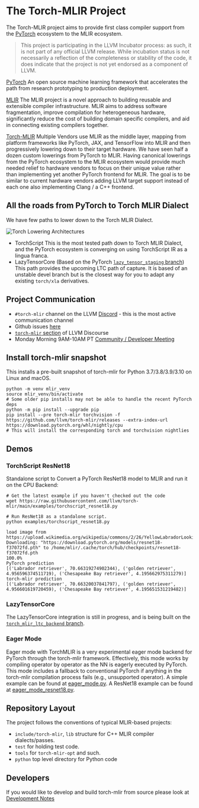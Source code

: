 # The Torch-MLIR Project

The Torch-MLIR project aims to provide first class compiler support from the [PyTorch](https://pytorch.org) ecosystem to the MLIR ecosystem.

> This project is participating in the LLVM Incubator process: as such, it is
not part of any official LLVM release.  While incubation status is not
necessarily a reflection of the completeness or stability of the code, it
does indicate that the project is not yet endorsed as a component of LLVM.

[PyTorch](https://pytorch.org)
An open source machine learning framework that accelerates the path from research prototyping to production deployment.

[MLIR](https://mlir.llvm.org)
The MLIR project is a novel approach to building reusable and extensible compiler infrastructure. MLIR aims to address software fragmentation, improve compilation for heterogeneous hardware, significantly reduce the cost of building domain specific compilers, and aid in connecting existing compilers together.

[Torch-MLIR](https://github.com/llvm/torch-mlir)
Multiple Vendors use MLIR as the middle layer, mapping from platform frameworks like PyTorch, JAX, and TensorFlow into MLIR and then progressively lowering down to their target hardware. We have seen half a dozen custom lowerings from PyTorch to MLIR. Having canonical lowerings from the PyTorch ecosystem to the MLIR ecosystem would provide much needed relief to hardware vendors to focus on their unique value rather than implementing yet another PyTorch frontend for MLIR. The goal is to be similar to current hardware vendors adding LLVM target support instead of each one also implementing Clang / a C++ frontend.

## All the roads from PyTorch to Torch MLIR Dialect

We have few paths to lower down to the Torch MLIR Dialect.

![Torch Lowering Architectures](Torch-MLIR.png)

 - TorchScript
    This is the most tested path down to Torch MLIR Dialect, and the PyTorch ecosystem is converging on using TorchScript IR as a lingua franca.
 - LazyTensorCore (Based on the PyTorch [`lazy_tensor_staging` branch](https://github.com/pytorch/pytorch/tree/lazy_tensor_staging/lazy_tensor_core))
	This path provides the upcoming LTC path of capture. It is based of an unstable devel branch but is the closest way for you to adapt any existing `torch/xla` derivatives.

## Project Communication

- `#torch-mlir` channel on the LLVM [Discord](https://discord.gg/xS7Z362) - this is the most active communication channel
- Github issues [here](https://github.com/llvm/torch-mlir/issues)
- [`torch-mlir` section](https://llvm.discourse.group/c/projects-that-want-to-become-official-llvm-projects/torch-mlir/41) of LLVM Discourse
- Monday Morning 9AM-10AM PT [Community / Developer Meeting](https://meet.google.com/gkh-gyvy-yci) 

## Install torch-mlir snapshot

This installs a pre-built snapshot of torch-mlir for Python 3.7/3.8/3.9/3.10 on Linux and macOS.

```shell
python -m venv mlir_venv
source mlir_venv/bin/activate
# Some older pip installs may not be able to handle the recent PyTorch deps
python -m pip install --upgrade pip
pip install --pre torch-mlir torchvision -f https://github.com/llvm/torch-mlir/releases --extra-index-url https://download.pytorch.org/whl/nightly/cpu
# This will install the corresponding torch and torchvision nightlies
```

## Demos

### TorchScript ResNet18 

Standalone script to Convert a PyTorch ResNet18 model to MLIR and run it on the CPU Backend:

```shell
# Get the latest example if you haven't checked out the code
wget https://raw.githubusercontent.com/llvm/torch-mlir/main/examples/torchscript_resnet18.py

# Run ResNet18 as a standalone script.
python examples/torchscript_resnet18.py

load image from https://upload.wikimedia.org/wikipedia/commons/2/26/YellowLabradorLooking_new.jpg
Downloading: "https://download.pytorch.org/models/resnet18-f37072fd.pth" to /home/mlir/.cache/torch/hub/checkpoints/resnet18-f37072fd.pth
100.0%
PyTorch prediction
[('Labrador retriever', 70.66319274902344), ('golden retriever', 4.956596374511719), ('Chesapeake Bay retriever', 4.195662975311279)]
torch-mlir prediction
[('Labrador retriever', 70.66320037841797), ('golden retriever', 4.956601619720459), ('Chesapeake Bay retriever', 4.195651531219482)]
```

### LazyTensorCore

The LazyTensorCore integration is still in progress, and is being built on the
[`torch_mlir_ltc_backend` branch](https://github.com/llvm/torch-mlir/tree/torch_mlir_ltc_backend).

### Eager Mode

Eager mode with TorchMLIR is a very experimental eager mode backend for PyTorch through the torch-mlir framework. 
Effectively, this mode works by compiling operator by operator as the NN is eagerly executed by PyTorch. 
This mode includes a fallback to conventional PyTorch if anything in the torch-mlir compilation process fails (e.g., unsupported operator).
A simple example can be found at [eager_mode.py](examples/eager_mode.py).
A ResNet18 example can be found at [eager_mode_resnet18.py](examples/eager_mode_resnet18.py).

## Repository Layout

The project follows the conventions of typical MLIR-based projects:

* `include/torch-mlir`, `lib` structure for C++ MLIR compiler dialects/passes.
* `test` for holding test code.
* `tools` for `torch-mlir-opt` and such.
* `python` top level directory for Python code

## Developers
If you would like to develop and build torch-mlir from source please look at [Development Notes](development.md)
